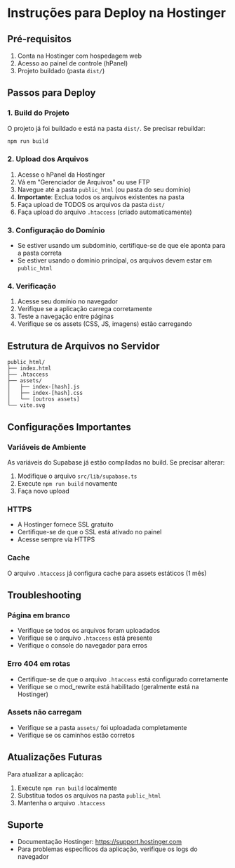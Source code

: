 # Instruções para Deploy na Hostinger

## Pré-requisitos
1. Conta na Hostinger com hospedagem web
2. Acesso ao painel de controle (hPanel)
3. Projeto buildado (pasta `dist/`)

## Passos para Deploy

### 1. Build do Projeto
O projeto já foi buildado e está na pasta `dist/`. Se precisar rebuildar:
```bash
npm run build
```

### 2. Upload dos Arquivos
1. Acesse o hPanel da Hostinger
2. Vá em "Gerenciador de Arquivos" ou use FTP
3. Navegue até a pasta `public_html` (ou pasta do seu domínio)
4. **Importante**: Exclua todos os arquivos existentes na pasta
5. Faça upload de TODOS os arquivos da pasta `dist/`
6. Faça upload do arquivo `.htaccess` (criado automaticamente)

### 3. Configuração do Domínio
- Se estiver usando um subdomínio, certifique-se de que ele aponta para a pasta correta
- Se estiver usando o domínio principal, os arquivos devem estar em `public_html`

### 4. Verificação
1. Acesse seu domínio no navegador
2. Verifique se a aplicação carrega corretamente
3. Teste a navegação entre páginas
4. Verifique se os assets (CSS, JS, imagens) estão carregando

## Estrutura de Arquivos no Servidor
```
public_html/
├── index.html
├── .htaccess
├── assets/
│   ├── index-[hash].js
│   ├── index-[hash].css
│   └── [outros assets]
└── vite.svg
```

## Configurações Importantes

### Variáveis de Ambiente
As variáveis do Supabase já estão compiladas no build. Se precisar alterar:
1. Modifique o arquivo `src/lib/supabase.ts`
2. Execute `npm run build` novamente
3. Faça novo upload

### HTTPS
- A Hostinger fornece SSL gratuito
- Certifique-se de que o SSL está ativado no painel
- Acesse sempre via HTTPS

### Cache
O arquivo `.htaccess` já configura cache para assets estáticos (1 mês)

## Troubleshooting

### Página em branco
- Verifique se todos os arquivos foram uploadados
- Verifique se o arquivo `.htaccess` está presente
- Verifique o console do navegador para erros

### Erro 404 em rotas
- Certifique-se de que o arquivo `.htaccess` está configurado corretamente
- Verifique se o mod_rewrite está habilitado (geralmente está na Hostinger)

### Assets não carregam
- Verifique se a pasta `assets/` foi uploadada completamente
- Verifique se os caminhos estão corretos

## Atualizações Futuras
Para atualizar a aplicação:
1. Execute `npm run build` localmente
2. Substitua todos os arquivos na pasta `public_html`
3. Mantenha o arquivo `.htaccess`

## Suporte
- Documentação Hostinger: https://support.hostinger.com
- Para problemas específicos da aplicação, verifique os logs do navegador